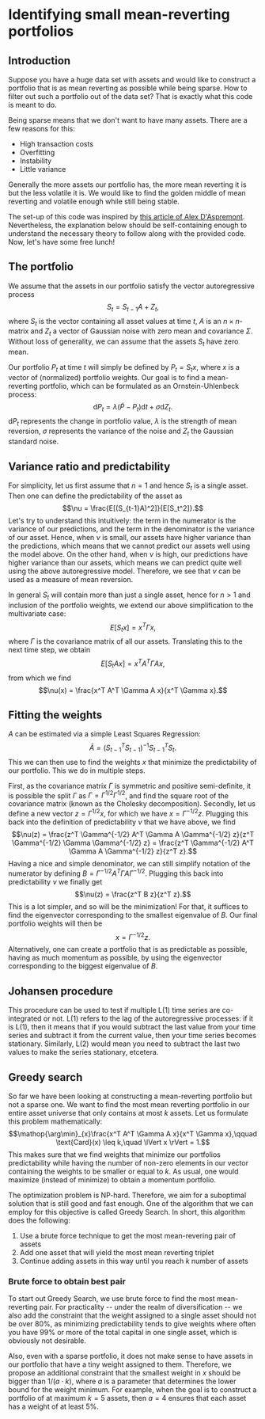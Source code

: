 # Identifying small mean-reverting portfolios

## Introduction
Suppose you have a huge data set with assets and would like to construct a portfolio that is as mean reverting as 
possible while being sparse. How to filter out such a portfolio out of the data set? That is exactly what this code is 
meant to do.

Being sparse means that we don't want to have many assets. There are a few reasons for this:
* High transaction costs
* Overfitting
* Instability
* Little variance

Generally the more assets our portfolio has, the more mean reverting it is but the less volatile it is. We would like to 
find the golden middle of mean reverting and volatile enough while still being stable.

The set-up of this code was inspired by [this article of Alex D'Aspremont](https://arxiv.org/pdf/0708.3048.pdf). Nevertheless, the explanation below should be
self-containing enough to understand the necessary theory to follow along with the provided code. Now,
let's have some free lunch!

## The portfolio
We assume that the assets in our portfolio satisfy the vector autoregressive process $$S_t = S_{t-1}A + Z_t,$$ where $S_t$
is the vector containing all asset values at time $t$, $A$ is an $n \times n$-matrix and $Z_t$ a vector of Gaussian noise
with zero mean and covariance $\Sigma$. Without loss of generality, we can assume that the assets $S_t$ have zero mean.

Our portfolio $P_t$ at time $t$ will simply be defined by $P_t = S_t x$, where $x$ is a vector of (normalized) portfolio 
weights. Our goal is to find a mean-reverting portfolio, which can be formulated as an Ornstein-Uhlenbeck process: $$\text{d}P_t
= \lambda (\tilde{P} - P_t) \text{d}t + \sigma \text{d}Z_t.$$ $\text{d}P_t$ represents the change in portfolio value, $\lambda$
is the strength of mean reversion, $\sigma$ represents the variance of the noise and $Z_t$ the Gaussian standard noise.

## Variance ratio and predictability

For simplicity, let us first assume that $n=1$ and hence $S_t$ is a single asset. Then one can define the predictability
of the asset as $$\nu = \frac{E[(S_{t-1}A)^2]}{E[S_t^2]}.$$ Let's try to understand this intuitively: the term in the 
numerator is the variance of our predictions, and the term in the denominator is the variance of our asset. Hence, when 
$\nu$ is small, our assets have higher variance than the predictions, which means that we cannot predict our assets well
using the model above. On the other hand, when $\nu$ is high, our predictions have higher variance than our assets, which
means we can predict quite well using the above autoregressive model. Therefore, we see that $\nu$ can be used as a measure
of mean reversion.

In general $S_t$ will contain more than just a single asset, hence for $n>1$ and inclusion of the portfolio weights, we extend our above simplification to the 
multivariate case: $$E[S_t x] = x^T \Gamma x,$$ where $\Gamma$ is the covariance matrix of all our assets. Translating
this to the next time step, we obtain $$E[S_t A x] = x^T A^T \Gamma A x,$$ from which we find $$\nu(x) = 
\frac{x^T A^T \Gamma A x}{x^T \Gamma x}.$$

## Fitting the weights
$A$ can be estimated via a simple Least Squares Regression: $$\hat{A} = (S_{t-1}^T S_{t-1})^{-1} S_{t-1}^T S_t.$$ This 
we can then use to find the weights $x$ that minimize the predictability of our portfolio. This we do in multiple steps.

First, as the covariance matrix $\Gamma$ is symmetric and positive semi-definite, it is possible the split $\Gamma$ as 
$\Gamma = \Gamma^{1/2} \Gamma^{1/2}$, and find the square root of the covariance matrix (known as the Cholesky decomposition). Secondly,
let us define a new vector $z = \Gamma^{1/2} x$, for which we have $x = \Gamma^{-1/2} z$. Plugging this back into the 
definition of predictability $\nu$ that we have above, we find $$\nu(z) = 
\frac{z^T \Gamma^{-1/2} A^T \Gamma A \Gamma^{-1/2} z}{z^T \Gamma^{-1/2} \Gamma \Gamma^{-1/2} z} = \frac{z^T \Gamma^{-1/2} A^T \Gamma A \Gamma^{-1/2} z}{z^T z}.$$ 
Having a nice and simple denominator, we can still simplify notation of the numerator by defining $B = 
\Gamma^{-1/2} A^T \Gamma A \Gamma^{-1/2}$. Plugging this back into predictability $\nu$ we finally get $$\nu(z) = 
\frac{z^T B z}{z^T z}.$$ This is a lot simpler, and so will be the minimization! For that, it suffices to find the 
eigenvector corresponding to the smallest eigenvalue of $B$. Our final portfolio weights will then be $$x = \Gamma^{-1/2} z.$$
Alternatively, one can create a portfolio that is as predictable as possible, having as much momentum as possible, by using the eigenvector corresponding 
to the biggest eigenvalue of $B$.

## Johansen procedure
This procedure can be used to test if multiple L(1) time series are co-integrated or not. L(1) refers to the lag of the
autoregressive processes: if it is L(1), then it means that if you would subtract the last value from your time series
and subtract it from the current value, then your time series becomes stationary. Similarly, L(2) would mean you need to 
subtract the last two values to make the series stationary, etcetera.

## Greedy search
So far we have been looking at constructing a mean-reverting portfolio but not a sparse one. We want to find the most mean
reverting portfolio in our entire asset universe that only contains at most $k$ assets. Let us formulate this problem 
mathematically: $$\mathop{\arg\min}_{x}\frac{x^T A^T \Gamma A x}{x^T \Gamma x},\qquad \text{Card}(x) \leq k,\quad \lVert x \rVert = 1.$$
This makes sure that we find weights that minimize our portfolios predictability while having the number of non-zero elements
in our vector containing the weights to be smaller or equal to $k$. As usual, one would maximize (instead of minimize) to obtain
a momentum portfolio.

The optimization problem is NP-hard. Therefore, we aim for a suboptimal solution that is still good and fast enough. One 
of the algorithm that we can employ for this objective is called Greedy Search. In short, this algorithm does the following:

1. Use a brute force technique to get the most mean-revering pair of assets
2. Add one asset that will yield the most mean reverting triplet
3. Continue adding assets in this way until you reach $k$ number of assets

### Brute force to obtain best pair
To start out Greedy Search, we use brute force to find the most mean-reverting pair. For practicality -- under the realm of
diversification --  we also add the constraint that the weight assigned to a single asset should not be over 80%, as minimizing
predictability tends to give weights where often you have 99% or more of the total capital in one single asset, which is 
obviously not desirable. 

Also, even with a sparse portfolio, it does not make sense to have assets in our portfolio that have a tiny weight assigned 
to them. Therefore, we propose an additional constraint that the smallest weight in $x$ should be bigger than $1/(a \cdot k)$,
where $a$ is a parameter that determines the lower bound for the weight minimum. For example, when the goal is to construct
a portfolio of at maximum $k = 5$ assets, then $a=4$ ensures that each asset has a weight of at least 5%.

